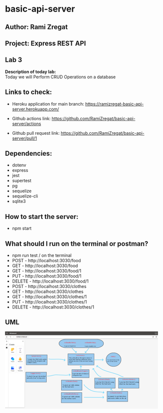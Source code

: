 # basic-api-server

## Author: Rami Zregat

## Project: Express REST API

## Lab 3

**Description of today lab:**   
Today we will Perform CRUD Operations on a database

## Links to check:  

- Heroku application for main branch: https://ramizregat-basic-api-server.herokuapp.com/

- Github actions link: https://github.com/RamiZregat/basic-api-server/actions

- Github pull request link: https://github.com/RamiZregat/basic-api-server/pull/1



## Dependencies:
- dotenv
- express
- jest
- supertest
- pg
- sequelize
- sequelize-cli
- sqlite3

## How to start the server:  
- npm start

## What should I run on the terminal or postman?
- npm run test / on the terminal
- POST - http://localhost:3030/food
- GET - http://localhost:3030/food
- GET - http://localhost:3030/food/1
- PUT - http://localhost:3030/food/1
- DELETE - http://localhost:3030/food/1
- POST - http://localhost:3030/clothes
- GET - http://localhost:3030/clothes
- GET - http://localhost:3030/clothes/1
- PUT - http://localhost:3030/clothes/1
- DELETE - http://localhost:3030/clothes/1



## UML

![](./UML-image/UML3.png)